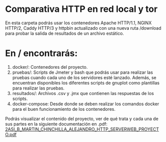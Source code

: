# Comparativa HTTP en red local y tor #

En esta carpeta podrás usar los contenedores Apache HTTP/1.1, NGINX HTTP/2, Caddy HTTP/3 y httpbin actualizado con una nueva ruta /download para probar la salida de resultados de un archivo estático.

# En / encontrarás:

1. docker/: Contenedores del proyecto.
2. pruebas/: Scripts de Jmeter y bash que podrás usar para realizar las pruebas cuando cada uno de los servidores esté lanzado. Además, se encuentran disponibles los diferentes scripts de gnuplot como plantillas para realizar las pruebas.
3. resultados/: Archivos .csv y .jmx que contienen las respuestas de los scripts.
4. docker-compose: Desde donde se deben realizar los comandos docker para el buen funcionamiento de los contenedores.

Podrás visualizar el contenido del proyecto, ver de qué trata y cada una de sus partes en la siguiente documentación en .pdf:
[2ASI_B_MARTIN_CHINCHILLA_ALEJANDRO_HTTP_SERVERWEB_PROYECTO.pdf](https://github.com/user-attachments/files/20555172/2ASI_B_MARTIN_CHINCHILLA_ALEJANDRO_HTTP_SERVERWEB_PROYECTO.pdf)
